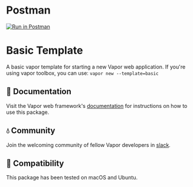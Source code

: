 # Postman

[![Run in Postman](https://run.pstmn.io/button.svg)](https://app.getpostman.com/run-collection/4bba0db988b1eb9a7585)

# Basic Template

A basic vapor template for starting a new Vapor web application. If you're using vapor toolbox, you can use: `vapor new --template=basic`

## 📖 Documentation

Visit the Vapor web framework's [documentation](http://docs.vapor.codes) for instructions on how to use this package.

## 💧 Community

Join the welcoming community of fellow Vapor developers in [slack](http://vapor.team).

## 🔧 Compatibility

This package has been tested on macOS and Ubuntu.
